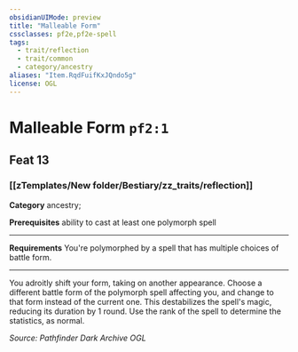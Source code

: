 ```yaml
---
obsidianUIMode: preview
title: "Malleable Form"
cssclasses: pf2e,pf2e-spell
tags:
  - trait/reflection
  - trait/common
  - category/ancestry
aliases: "Item.RqdFuifKxJQndo5g"
license: OGL
---
```

# Malleable Form `pf2:1`
## Feat 13
### [[zTemplates/New folder/Bestiary/zz_traits/reflection]]

**Category** ancestry; 



**Prerequisites** ability to cast at least one polymorph spell
* * *
**Requirements** You're polymorphed by a spell that has multiple choices of battle form.

* * *

You adroitly shift your form, taking on another appearance. Choose a different battle form of the polymorph spell affecting you, and change to that form instead of the current one. This destabilizes the spell's magic, reducing its duration by 1 round. Use the rank of the spell to determine the statistics, as normal.

*Source: Pathfinder Dark Archive*
*OGL*